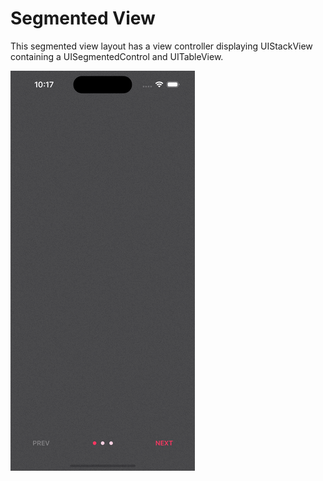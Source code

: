 # Segmented View
This segmented view layout has a view controller displaying  UIStackView containing a UISegmentedControl and UITableView.



![](/Assets/gif1.gif)
